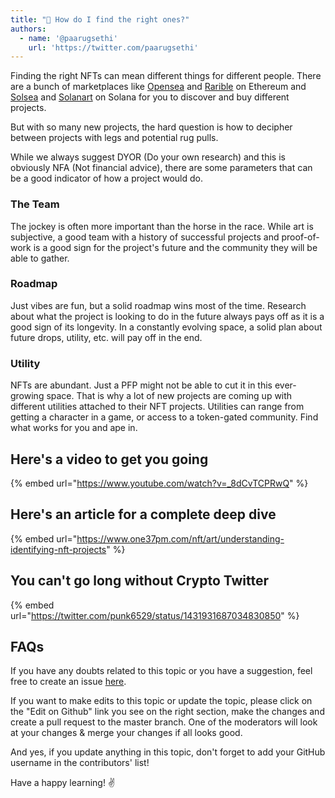 ```yaml
---
title: "🔭 How do I find the right ones?"
authors:
  - name: '@paarugsethi'
    url: 'https://twitter.com/paarugsethi'
---
```


Finding the right NFTs can mean different things for different people. There are a bunch of marketplaces like [Opensea](https://opensea.io/) and [Rarible](https://rarible.com/) on Ethereum and [Solsea](https://solsea.io/) and [Solanart](https://solanart.io/) on Solana for you to discover and buy different projects.

But with so many new projects, the hard question is how to decipher between projects with legs and potential rug pulls.

While we always suggest DYOR (Do your own research) and this is obviously NFA (Not financial advice), there are some parameters that can be a good indicator of how a project would do.

### The Team

The jockey is often more important than the horse in the race. While art is subjective, a good team with a history of successful projects and proof-of-work is a good sign for the project's future and the community they will be able to gather.

### Roadmap

Just vibes are fun, but a solid roadmap wins most of the time. Research about what the project is looking to do in the future always pays off as it is a good sign of its longevity. In a constantly evolving space, a solid plan about future drops, utility, etc. will pay off in the end. 

### Utility

NFTs are abundant. Just a PFP might not be able to cut it in this ever-growing space. That is why a lot of new projects are coming up with different utilities attached to their NFT projects. Utilities can range from getting a character in a game, or access to a token-gated community. Find what works for you and ape in.

## Here's a video to get you going

{% embed url="https://www.youtube.com/watch?v=_8dCvTCPRwQ" %}

## Here's an article for a complete deep dive

{% embed url="https://www.one37pm.com/nft/art/understanding-identifying-nft-projects" %}

## You can't go long without Crypto Twitter

{% embed url="https://twitter.com/punk6529/status/1431931687034830850" %}

## FAQs

If you have any doubts related to this topic or you have a suggestion, feel free to create an issue [here](https://github.com/SuperteamDAO/ground-zero/issues).

If you want to make edits to this topic or update the topic, please click on the "Edit on Github" link you see on the right section, make the changes and create a pull request to the master branch. One of the moderators will look at your changes & merge your changes if all looks good.

And yes, if you update anything in this topic, don't forget to add your GitHub username in the contributors' list!

Have a happy learning! ✌️
